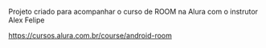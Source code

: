 Projeto criado para acompanhar o curso de ROOM na Alura com o instrutor Alex Felipe

https://cursos.alura.com.br/course/android-room
